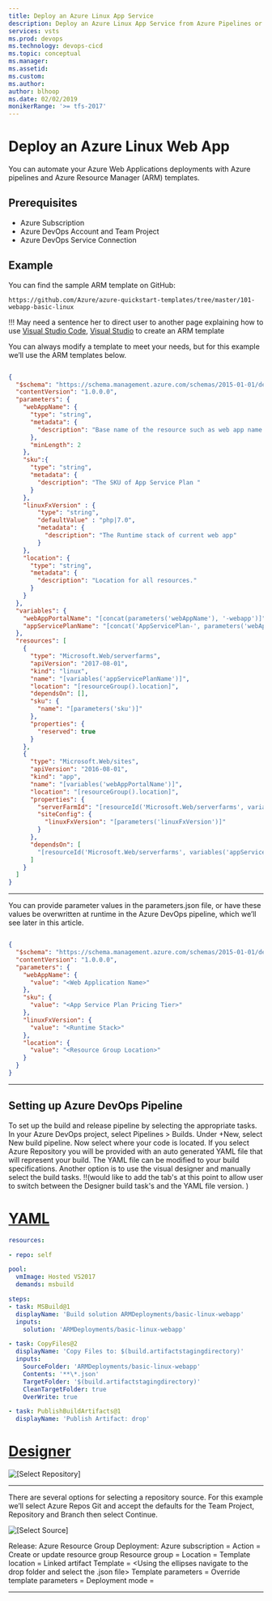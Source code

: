 ```yaml
---
title: Deploy an Azure Linux App Service
description: Deploy an Azure Linux App Service from Azure Pipelines or TFS
services: vsts
ms.prod: devops
ms.technology: devops-cicd
ms.topic: conceptual
ms.manager: 
ms.assetid:
ms.custom: 
ms.author: 
author: blhoop
ms.date: 02/02/2019
monikerRange: '>= tfs-2017'
---
```


# Deploy an Azure Linux Web App

You can automate your Azure Web Applications deployments with Azure pipelines and Azure Resource Manager (ARM) templates.

## Prerequisites

- Azure Subscription
- Azure DevOps Account and Team Project
- Azure DevOps Service Connection


## Example

You can find the sample ARM template on GitHub:

````
https://github.com/Azure/azure-quickstart-templates/tree/master/101-webapp-basic-linux

````

!!! May need a sentence her to direct user to another page explaining how to use [Visual Studio Code](https://docs.microsoft.com/en-us/azure/azure-resource-manager/resource-manager-quickstart-create-templates-use-visual-studio-code?tabs=CLI), [Visual Studio](https://docs.microsoft.com/en-us/azure/azure-resource-manager/vs-azure-tools-resource-groups-deployment-projects-create-deploy) 
to create an ARM template

You can always modify a template to meet your needs, but for this example we’ll use the ARM templates below.

```json

{
  "$schema": "https://schema.management.azure.com/schemas/2015-01-01/deploymentTemplate.json#",
  "contentVersion": "1.0.0.0",
  "parameters": {
    "webAppName": {
      "type": "string",
      "metadata": {
        "description": "Base name of the resource such as web app name and app service plan "
      },
      "minLength": 2
    },
    "sku":{
      "type": "string",
      "metadata": {
        "description": "The SKU of App Service Plan "
      }
    },
    "linuxFxVersion" : {
        "type": "string",
        "defaultValue" : "php|7.0",
        "metadata": {
          "description": "The Runtime stack of current web app"
        }
    },
    "location": {
      "type": "string",
      "metadata": {
        "description": "Location for all resources."
      }
    }
  },
  "variables": {
    "webAppPortalName": "[concat(parameters('webAppName'), '-webapp')]",
    "appServicePlanName": "[concat('AppServicePlan-', parameters('webAppName'))]"
  },
  "resources": [
    {
      "type": "Microsoft.Web/serverfarms",
      "apiVersion": "2017-08-01",
      "kind": "linux",
      "name": "[variables('appServicePlanName')]",
      "location": "[resourceGroup().location]",
      "dependsOn": [],
      "sku": {
        "name": "[parameters('sku')]"
      },
      "properties": {
        "reserved": true
      }
    },
    {
      "type": "Microsoft.Web/sites",
      "apiVersion": "2016-08-01",
      "kind": "app",
      "name": "[variables('webAppPortalName')]",
      "location": "[resourceGroup().location]",
      "properties": {
        "serverFarmId": "[resourceId('Microsoft.Web/serverfarms', variables('appServicePlanName'))]",
        "siteConfig": {
          "linuxFxVersion": "[parameters('linuxFxVersion')]"
        }
      },
      "dependsOn": [
        "[resourceId('Microsoft.Web/serverfarms', variables('appServicePlanName'))]"
      ]
    }
  ]
}
```

---
You can provide parameter values in the parameters.json file, or have these values be overwritten at runtime in the Azure DevOps pipeline, which we’ll see later in this article.

```json

{
  "$schema": "https://schema.management.azure.com/schemas/2015-01-01/deploymentParameters.json#",
  "contentVersion": "1.0.0.0",
  "parameters": {
    "webAppName": {
      "value": "<Web Application Name>"
    },
    "sku": {
      "value": "<App Service Plan Pricing Tier>"
    },
    "linuxFxVersion": {
      "value": "<Runtime Stack>"
    },
    "location": {
      "value": "<Resource Group Location>"
    }
  }
}
```

---

## Setting up Azure DevOps Pipeline

To set up the build and release pipeline by selecting the appropriate tasks. In your Azure DevOps project, select Pipelines > Builds. Under +New, select New build pipeline. Now select where your code is located. If you select Azure Repository you will be provided with an auto generated YAML file that will represent your build. The YAML file can be modified to your build specifications. Another option is to use the visual designer and manually select the build tasks.
!!(would like to add the tab's at this point to allow user to switch between the Designer build task's and the YAML file version. )

# [YAML](#tab/yaml)

```yaml
resources:

- repo: self

pool:
  vmImage: Hosted VS2017
  demands: msbuild

steps:
- task: MSBuild@1
  displayName: 'Build solution ARMDeployments/basic-linux-webapp'
  inputs:
    solution: 'ARMDeployments/basic-linux-webapp'

- task: CopyFiles@2
  displayName: 'Copy Files to: $(build.artifactstagingdirectory)'
  inputs:
    SourceFolder: 'ARMDeployments/basic-linux-webapp'
    Contents: '**\*.json'
    TargetFolder: '$(build.artifactstagingdirectory)'
    CleanTargetFolder: true
    OverWrite: true

- task: PublishBuildArtifacts@1
  displayName: 'Publish Artifact: drop'
```

# [Designer](#tab/designer)

![[Select Repository]](./_img/azure-pipeline-select-repository.png)

---
There are several options for selecting a repository source. For this example we’ll select Azure Repos Git and accept the defaults for the Team Project, Repository and Branch then select Continue.

![[Select Source]](./_img/select-repository-source.png)

Release:
Azure Resource Group Deployment:
Azure subscription = <Azure Service Connection>
Action = Create or update resource group
Resource group = <Azure Resource group>
Location = <Azure Resource group location>
Template location = Linked artifact
Template = <Using the ellipses navigate to the drop folder and select the .json file>
Template parameters = <Using the ellipses navigate to the drop folder and select the parameters.json file>
Override template parameters = <Here you can set parameter values and override the values in the parameters file.>
Deployment mode = <Incremental>

---


